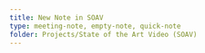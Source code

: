 ```yaml
---
title: New Note in SOAV
type: meeting-note, empty-note, quick-note
folder: Projects/State of the Art Video (SOAV)
---
```

# 